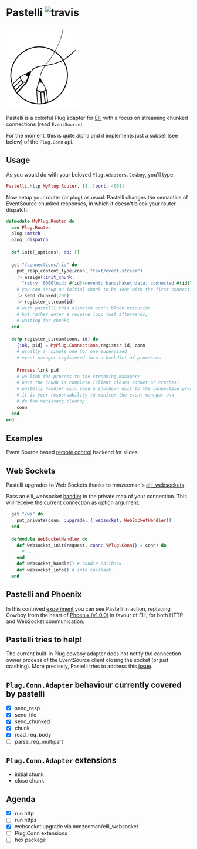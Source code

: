 # Pastelli ![travis](https://travis-ci.org/zampino/pastelli.svg)

![alt](logo.png)

Pastelli is a colorful Plug adapter for [Elli](//github.com/knutin/elli)
with a focus on streaming chunked
connections (read `EventSource`).

For the moment, this is quite alpha and
it implements just a subset (see below) of the `Plug.Conn` api.

## Usage
As you would do with your beloved `Plug.Adapters.Cowboy`,
you'll type:

```elixir
Pastelli.http MyPlug.Router, [], [port: 4001]
```
Now setup your router (or plug) as usual.
Pastelli changes the semantics of EventSource chunked responses,
in which it doesn't block your router dispatch:

```elixir
defmodule MyPlug.Router do
  use Plug.Router
  plug :match
  plug :dispatch

  def init(_options), do: []

  get "/connections/:id" do
    put_resp_content_type(conn, "text/event-stream")
    |> assign(:init_chunk,
      "retry: 6000\nid: #{id}\nevent: handshake\ndata: connected #{id}\n\n")
    # you can setup an initial chunk to be sent with the first connection
    |> send_chunked(200)
    |> register_stream(id)
    # with pastelli this dispatch won't block execution
    # but rather enter a receive loop just afterwards,
    # waiting for chunks
  end

  defp register_stream(conn, id) do
    {:ok, pid} = MyPlug.Connections.register id, conn
    # usually a :simple_one_for_one supervised
    # event manager registered into a hashdict of processes

    Process.link pid
    # we link the process to the streaming manager!
    # once the chunk is complete (client closes socket or crashes)
    # pastelli handler will send a shutdown exit to the connection process
    # it is your responsability to monitor the event manager and
    # do the necessary cleanup
    conn
  end
end
```

## Examples
Event Source based [remote control](https://github.com/zampino/plug_rc) backend
for slides.

## Web Sockets
Pastelli upgrades to Web Sockets thanks to mmzeeman's [elli_websockets](https://github.com/mmzeeman/elli_websocket).

Pass an elli_websocket
[handler](https://github.com/mmzeeman/elli_websocket#callback-module) in the private
map of your connection. This will receive the current connection as option argument.

```elixir
  get "/ws" do
    put_private(conn, :upgrade, {:websocket, WebSocketHandler})
  end

  defmodule WebSocketHandler do
    def websocket_init(request, conn: %Plug.Conn{} = conn) do
      # ...
    end
    def websocket_handle() # handle callback
    def websocket_info() # info callback
  end
```

## Pastelli and Phoenix

In this contrived [experiment](https://github.com/zampino/phoenix-on-pastelli)
you can see Pastelli in action,
replacing Cowboy from the heart of [Phoenix (v1.0.0)](htts://phoenixframework.org) in favour of Elli,
for both HTTP and WebSocket communication.

## Pastelli tries to help!

The current built-in Plug cowboy adapter does not notify the
connection owner process of the EventSource client
closing the socket (or just crashing).
More precisely, Pastelli tries to address this [issue](https://github.com/elixir-lang/plug/issues/228).

## `Plug.Conn.Adapter` behaviour currently covered by pastelli

- [x] send_resp
- [x] send_file
- [x] send_chunked
- [x] chunk
- [x] read_req_body
- [ ] parse_req_multipart

## `Plug.Conn.Adapter` extensions

- initial chunk
- close chunk

## Agenda

- [x] run http
- [ ] run https
- [x] websocket upgrade via mmzeeman/elli_websocket
- [ ] Plug.Conn extensions
- [ ] hex package
